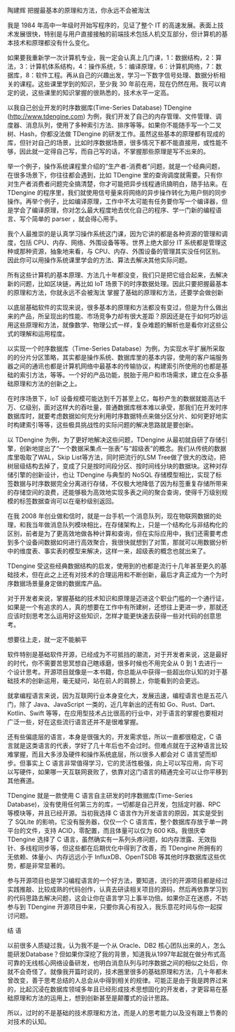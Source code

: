 <!--
 * @Author: yuzihan yuzihanyuzihan@163.com
 * @Date: 2022-05-29 18:11:48
 * @LastEditors: yuzihan yuzihanyuzihan@163.com
 * @LastEditTime: 2022-05-29 18:12:07
 * @FilePath: /fe_interview/阅读/经典文章.md
 * @Description: 这是默认设置,请设置`customMade`, 打开koroFileHeader查看配置 进行设置: https://github.com/OBKoro1/koro1FileHeader/wiki/%E9%85%8D%E7%BD%AE
-->
陶建辉
把握最基本的原理和方法，你永远不会被淘汰

我是 1984 年高中一年级时开始写程序的，见证了整个 IT 的高速发展。表面上技术发展很快，特别是与用户直接接触的前端技术包括人机交互部分，但计算机的基本技术和原理都没有什么变化。
 
如果要我重新学一次计算机专业，我一定会认真上几门课，1：数据结构，2：算法，3：计算机体系结构，4：操作系统，5：编译原理，6：计算机网络，7：数据库，8：软件工程。再从自己的兴趣出发，学习一下数字信号处理、数据分析相关的课程。这些课里学到的知识，至少我 30 年前在用，现在仍然在用。我可以肯定的说，这些课里的知识掌握的很熟悉的，技术水平一定高。
 
以我自己创业开发的时序数据库(Time-Series Database) TDengine (http://www.tdengine.com) 为例，我们开发了自己的内存管理、文件管理、调度器、消息队列，使用了多种索引方法、排序等等。如果你不能随手写一个二叉树、Hash，你都没法做 TDengine 的研发工作。虽然这些基本的原理都有现成的库，但针对自己的场景，比如时序数据场景，很多情况下都不能直接用，或性能不够，因此就一定得自己写，而自己写的话，不掌握那些原理是写不出来的。
 
举一个例子，操作系统课程里介绍的“生产者-消费者”问题，就是一个经典问题，在很多场景下，你往往都会遇到，比如 TDengine 里的查询调度就需要。只有你对生产者消费者问题完全搞清楚，你才可能把异步线程通讯搞明白，随手拈来。在 TDengine 的程序里，我们就使用信号量来将网络的异步操作转化为用户侧的同步操作。再举个例子，比如编译原理，工作中不太可能有任务要你写一个编译器，但是学会了编译原理，你对怎么最大程度地去优化自己的程序、学一门新的编程语言、写个简单的 parser ，就会得心用手。
 
我个人最推崇的是认真学习操作系统这门课，因为它讲的都是各种资源的管理和调度，包括 CPU、内存、网络、外围设备等等。世界上绝大部分 IT 系统都是管理这种或那种资源，抽象地来看，与 CPU、内存、外围设备的管理其实没任何区别。因此你可以用操作系统课里学会的方法、算法去解决其他实际问题。
 
所有这些计算机的基本原理、方法几十年都没变，我们只是把它组合起来，去解决新的问题，比如区块链，再比如 IoT 场景下的时序数据处理。因此只要把握最基本的原理和方法，你就永远不会被淘汰
掌握了基础的原理和方法，还要学会做创新

以底层基础软件的实现来说，很多基本的原理和方法都没有变过，但是为什么做出来的产品，所呈现出的性能、市场竞争力却有很大差距？原因还是在于如何巧妙运用这些原理和方法，就像数学、物理公式一样，复杂难题的解析也是看你对这些公式的理解和运用程度。
 
以实现一个时序数据库（Time-Series Database）为例，为实现水平扩展所采取的的分片分区策略，其实都是操作系统、数据库里的基本内容，使用的客户端服务器之间的通讯也都是计算机网络中最基本的传输协议，构建索引所使用的也都是基础的索引方法，等等。一个好的产品功能，脱胎于用户和市场需求，建立在众多基础原理和方法的创新之上。
 
在时序场景下，IoT 设备规模可能达到千万甚至上亿，每秒产生的数据就能高达千万、亿级别，面对这样大的吞吐量，普通数据库根本难以承受，那我们在开发时序数据库时，就要考虑数据如何充分利用时序数据特点来做分区分片、如何更好地实时构建索引等等，这些极具挑战性的实际问题的解决思路就是要创新。
 
以 TDengine 为例，为了更好地解决这些问题，TDengine 从最初就自研了存储引擎，创新地提出了“一个数据采集点一张表”与“超级表”的概念。我们从传统的数据库里吸取了WAL，Skip List等方法，同时把流行的LSM Tree做了很大的改动，把树层级结构去掉了，变成了只是按时间段分区、按时间线分块的数据块。这种对存储引擎的创新设计，也让 TDengine 与典型的 NoSQL 存储模型相比，实现了标签数据与时序数据完全分离进行存储，不仅极大地降低了因为标签重复存储所带来的存储空间的浪费，还能够极为高效地实现多表之间的聚合查询，使得千万级别规模的标签数据查询可以在毫秒级别返回。
 
在我 2008 年创业做和信时，就是一台手机一个消息队列，现在物联网数据的处理，和我当年做消息队列模块相比，在存储架构上，只是一个结构化与非结构化的区别，前者是为了更高效地做各种计算和查询，但在实际应用中，我们还需要考虑到多个设备间数据如何进行高效聚合，我很快就想到了对策，那就可以用数据分析中的维度表、事实表的模型来解决，这样一来，超级表的概念也就出来了。
 
TDengine 受这些经典数据结构的启发，使用到的也都是流行十几年甚至更久的基础技术，但在此之上还有对技术的合理运用和不断创新，最后才真正成为一个为时序数据场景量身定做的数据库产品。
 
对于开发者来说，掌握基础的技术知识和原理是迈进这个职业门槛的一个通行证，如果是一个有追求的人，真的想要在工作中有所建树，还想往上更进一步，那就还应该时刻思考怎么运用好这些知识，怎样才能更快速去获得一些对代码的创意思考。

想要往上走，就一定不能躺平

软件特别是基础软件开源，已经成为不可抵挡的潮流，对于开发者来说，这是最好的时代，你不需要苦思冥想自己瞎琢磨，很多时候也不用完全从 0 到 1 去进行一个设计思考。开源项目就像是一本书籍，你总能从中获得一些超出你认知的对于基础技术的创新运用，毫无疑问，站在前人的肩膀上，你能看到的会更远。

就拿编程语言来说，因为互联网行业本身变化大，发展迅速，编程语言也是五花八门，除了 Java、JavaScript 一类的，近几年新出的还有如 Go、Rust、Dart、Kotlin、Swift 等等，在应用型技术占比很高的行业中，对于语言的掌握也要相对广泛一些，好在这些流行语言还并不是很难掌握。
 
还有些偏底层的语言，本身是很强大的，开发需求低，所以一直都很稳定，C 语言就是这类语言的代表，学好了几十年后也不会过时。但难点就在于这种语言比较难掌握，而且大多涉及硬件和操作系统底层，所以很多人都会对 C 语言望而却步。但事实上 C 语言非常值得学习，它的灵活性极强，向上可以写应用，向下可以写硬件，如果哪一天互联网衰败了，依靠对这门语言的精通完全可以让你平移到其他赛道。
 
TDengine 就是一款使用 C 语言自主研发的时序数据库(Time-Series Database)，没有使用任何第三方的库，一切都是自己开发，包括定时器、RPC 等模块等，并且已经开源。当初我选择 C 语言作为开发语言的原因，其实是受到了 SQLite 的影响，它没有服务器，仅仅一个 C 语言库，整个数据库存放于单一跨平台的文件，支持 ACID，零配置，而且体量可以仅为 600 KB。我很庆幸 TDengine 选择了 C 语言，虽然确实有一系列头疼问题，如内存泄露、无效指针、多线程同步等，但这些都在后期优化中得到了改善，而 TDengine 所拥有的无依赖、体量小、内存远远小于 InfluxDB、OpenTSDB 等其他时序数据库这些优势，都是非常显著的。
 
参与开源项目也是学习编程语言的一个好方法，要知道，流行的开源项目都是经过实践推敲、比较成熟的代码创作，认真去研读相关项目的源码，然后再依靠学习到的代码思路去解决问题，这会让你在语言学习上事半功倍。如果你正在迷惑，不妨参与到 TDengine 开源项目中来，只要你真心有投入，我乐意花时间与你一起探讨问题。

结  语

以前很多人质疑过我，认为我不是一个从 Oracle、DB2 核心团队出来的人，怎么能研发Database？但如果你深挖了我的背景，知道我从1997年起就在做分布式高可靠的无线核心网络设备研发，也明白消息队列与时序数据之间的相似之处后，你就不会奇怪了。就像我开篇时说的，技术圈里很多的基础原理和方法，几十年都未曾改变，善于思考总结的人总会从中得到相关的规律。可能正是由于我是跨界过来的，比起沉浸在数据库领域多年且已经形成技术思想固化的开发者，才更容易在基础原理和方法的运用上，想到创新甚至是颠覆式的设计思路。
 
所以，过时的不是基础的技术原理和方法，而是人的思考能力以及没有跟上节奏的对技术的认知。